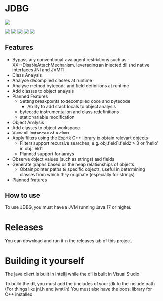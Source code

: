 # JDBG



![](https://i.imgur.com/DcwK9oG.png)



![](https://img.shields.io/github/stars/roger1337/JDBG.svg) ![](https://img.shields.io/github/forks/roger1337/JDBG.svg) ![](https://img.shields.io/github/tag/pandao/roger1337/JDBG.svg) ![](https://img.shields.io/github/release/roger1337/JDBG.svg) ![](https://img.shields.io/github/issues/roger1337/JDBG.svg) 



## Features

- Bypass any conventional java agent restrictions such as -XX:+DisableAttachMechanism, leveraging an injected dll and native interfaces JNI and JVMTI
- Class Analysis
 - Analyse decompiled classes at runtime
 - Analyse method bytecode and field definitions at runtime
 - Add classes to object analysis
 - Planned Features
    - Setting breakpoints to decompiled code and bytecode
       - Ability to add stack locals to object analysis
    - bytecode instrumentation and class redefinitions
   - static variable modification
- Object Analysis
 - Add classes to object workspace
 - View all instances of a class
 - Apply filters using the Exprtk C++ library to obtain relevant objects
    - Filters support recursive searches, e.g. obj.field1.field2 > 3 or 'hello' in obj.field1
    - Planned support for arrays
 - Observe object values (such as strings) and fields
 - Generate graphs based on the heap relationships of objects
     - Obtain pointer paths to specific objects, useful in determining classes from which they originate (especially for strings)
 - Planned features
    
## How to use

To use JDBG, you must have a JVM running Java 17 or higher.

# Releases

You can download and run it in the releases tab of this project.

# Building it yourself

The java client is built in Intellij while the dll is built in Visual Studio

To build the dll, you must add the /includes of your jdk to the include path (For things like jni.h and jvmti.h)
You must also have the boost library for C++ installed.















